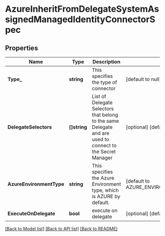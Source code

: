 # AzureInheritFromDelegateSystemAssignedManagedIdentityConnectorSpec

## Properties
Name | Type | Description | Notes
------------ | ------------- | ------------- | -------------
**Type_** | **string** | This specifies the type of connector | [default to null]
**DelegateSelectors** | **[]string** | List of Delegate Selectors that belong to the same Delegate and are used to connect to the Secret Manager | [optional] [default to null]
**AzureEnvironmentType** | **string** | This specifies the Azure Environment type, which is AZURE by default. | [default to AZURE_ENVIRONMENT_TYPE.AZURE]
**ExecuteOnDelegate** | **bool** | execute on delegate | [optional] [default to true]

[[Back to Model list]](../README.md#documentation-for-models) [[Back to API list]](../README.md#documentation-for-api-endpoints) [[Back to README]](../README.md)

